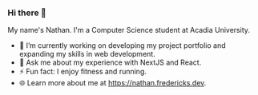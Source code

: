 ### Hi there 👋
My name's Nathan. I'm a Computer Science student at Acadia University.
- 🔭 I’m currently working on developing my project portfolio and expanding my skills in web development.
- 💬 Ask me about my experience with NextJS and React.
- ⚡ Fun fact: I enjoy fitness and running.
- 🌐 Learn more about me at https://nathan.fredericks.dev.
